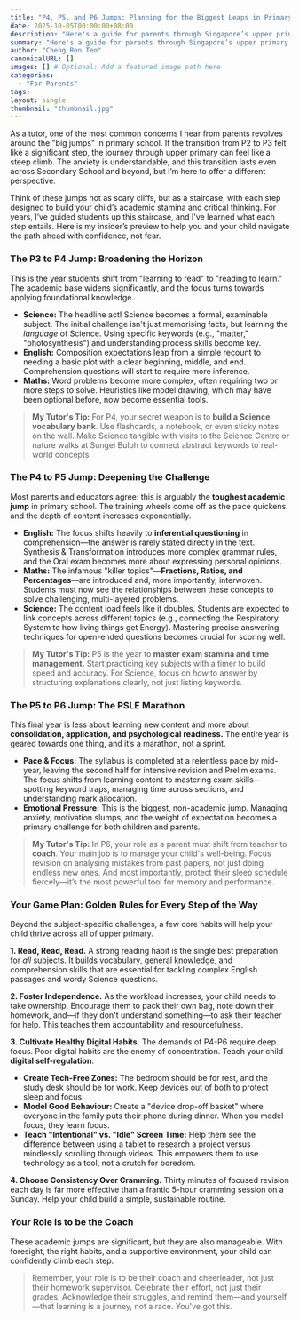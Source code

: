 ```yaml
---
title: "P4, P5, and P6 Jumps: Planning for the Biggest Leaps in Primary School"
date: 2025-10-05T00:00:00+08:00
description: "Here's a guide for parents through Singapore’s upper primary school transitions, emphasizing gradual academic growth, exam stamina, and emotional support. It provides actionable tips for Science, English, and Maths, and highlights fostering good habits and independence."
summary: "Here's a guide for parents through Singapore’s upper primary school transitions, emphasizing gradual academic growth, exam stamina, and emotional support. It provides actionable tips for Science, English, and Maths, and highlights fostering good habits and independence."
author: "Cheng Ren Teo"
canonicalURL: []
images: [] # Optional: Add a featured image path here
categories:
  - "For Parents"
tags:
layout: single
thumbnail: "thumbnail.jpg"
---
```


As a tutor, one of the most common concerns I hear from parents revolves around the "big jumps" in primary school. If the transition from P2 to P3 felt like a significant step, the journey through upper primary can feel like a steep climb. The anxiety is understandable, and this transition lasts even across Secondary School and beyond, but I’m here to offer a different perspective.

Think of these jumps not as scary cliffs, but as a staircase, with each step designed to build your child’s academic stamina and critical thinking. For years, I’ve guided students up this staircase, and I've learned what each step entails. Here is my insider’s preview to help you and your child navigate the path ahead with confidence, not fear.

### **The P3 to P4 Jump: Broadening the Horizon**

This is the year students shift from "learning to read" to "reading to learn." The academic base widens significantly, and the focus turns towards applying foundational knowledge.

* **Science:** The headline act! Science becomes a formal, examinable subject. The initial challenge isn't just memorising facts, but learning the *language* of Science. Using specific keywords (e.g., "matter," "photosynthesis") and understanding process skills become key.
* **English:** Composition expectations leap from a simple recount to needing a basic plot with a clear beginning, middle, and end. Comprehension questions will start to require more inference.
* **Maths:** Word problems become more complex, often requiring two or more steps to solve. Heuristics like model drawing, which may have been optional before, now become essential tools.

> **My Tutor's Tip:** For P4, your secret weapon is to **build a Science vocabulary bank**. Use flashcards, a notebook, or even sticky notes on the wall. Make Science tangible with visits to the Science Centre or nature walks at Sungei Buloh to connect abstract keywords to real-world concepts.


### **The P4 to P5 Jump: Deepening the Challenge**

Most parents and educators agree: this is arguably the **toughest academic jump** in primary school. The training wheels come off as the pace quickens and the depth of content increases exponentially.

* **English:** The focus shifts heavily to **inferential questioning** in comprehension—the answer is rarely stated directly in the text. Synthesis & Transformation introduces more complex grammar rules, and the Oral exam becomes more about expressing personal opinions.
* **Maths:** The infamous "killer topics"—**Fractions, Ratios, and Percentages**—are introduced and, more importantly, interwoven. Students must now see the relationships between these concepts to solve challenging, multi-layered problems.
* **Science:** The content load feels like it doubles. Students are expected to link concepts across different topics (e.g., connecting the Respiratory System to how living things get Energy). Mastering precise answering techniques for open-ended questions becomes crucial for scoring well.

> **My Tutor's Tip:** P5 is the year to **master exam stamina and time management.** Start practicing key subjects with a timer to build speed and accuracy. For Science, focus on *how* to answer by structuring explanations clearly, not just listing keywords.


### **The P5 to P6 Jump: The PSLE Marathon**

This final year is less about learning new content and more about **consolidation, application, and psychological readiness.** The entire year is geared towards one thing, and it’s a marathon, not a sprint.

* **Pace & Focus:** The syllabus is completed at a relentless pace by mid-year, leaving the second half for intensive revision and Prelim exams. The focus shifts from learning content to mastering exam skills—spotting keyword traps, managing time across sections, and understanding mark allocation.
* **Emotional Pressure:** This is the biggest, non-academic jump. Managing anxiety, motivation slumps, and the weight of expectation becomes a primary challenge for both children and parents.

> **My Tutor's Tip:** In P6, your role as a parent must shift from teacher to **coach**. Your main job is to manage your child's well-being. Focus revision on analysing mistakes from past papers, not just doing endless new ones. And most importantly, protect their sleep schedule fiercely—it’s the most powerful tool for memory and performance.



### **Your Game Plan: Golden Rules for Every Step of the Way**

Beyond the subject-specific challenges, a few core habits will help your child thrive across all of upper primary.

**1. Read, Read, Read.**
A strong reading habit is the single best preparation for *all* subjects. It builds vocabulary, general knowledge, and comprehension skills that are essential for tackling complex English passages and wordy Science questions.

**2. Foster Independence.**
As the workload increases, your child needs to take ownership. Encourage them to pack their own bag, note down their homework, and—if they don't understand something—to ask their teacher for help. This teaches them accountability and resourcefulness.

**3. Cultivate Healthy Digital Habits.**
The demands of P4-P6 require deep focus. Poor digital habits are the enemy of concentration. Teach your child **digital self-regulation**.
* **Create Tech-Free Zones:** The bedroom should be for rest, and the study desk should be for work. Keep devices out of both to protect sleep and focus.
* **Model Good Behaviour:** Create a "device drop-off basket" where everyone in the family puts their phone during dinner. When you model focus, they learn focus.
* **Teach "Intentional" vs. "Idle" Screen Time:** Help them see the difference between using a tablet to research a project versus mindlessly scrolling through videos. This empowers them to use technology as a tool, not a crutch for boredom.

**4. Choose Consistency Over Cramming.**
Thirty minutes of focused revision each day is far more effective than a frantic 5-hour cramming session on a Sunday. Help your child build a simple, sustainable routine.

### **Your Role is to be the Coach**

These academic jumps are significant, but they are also manageable. With foresight, the right habits, and a supportive environment, your child can confidently climb each step.

> Remember, your role is to be their coach and cheerleader, not just their homework supervisor. Celebrate their effort, not just their grades. Acknowledge their struggles, and remind them—and yourself—that learning is a journey, not a race. You've got this.


